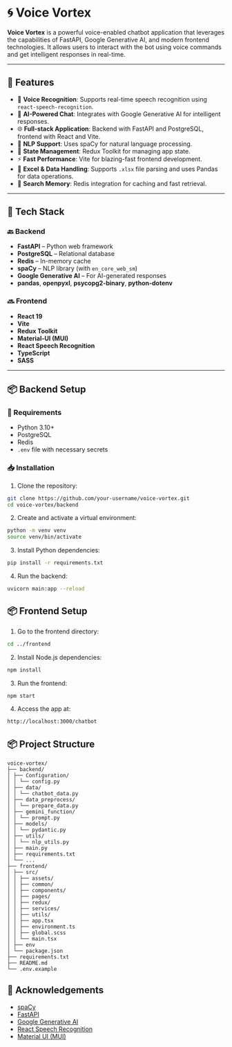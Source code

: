 # 🌀 Voice Vortex

**Voice Vortex** is a powerful voice-enabled chatbot application that leverages the capabilities of FastAPI, Google Generative AI, and modern frontend technologies. It allows users to interact with the bot using voice commands and get intelligent responses in real-time.

---

## 🚀 Features

- 🎤 **Voice Recognition**: Supports real-time speech recognition using `react-speech-recognition`.
- 🤖 **AI-Powered Chat**: Integrates with Google Generative AI for intelligent responses.
- 🌐 **Full-stack Application**: Backend with FastAPI and PostgreSQL, frontend with React and Vite.
- 🧠 **NLP Support**: Uses spaCy for natural language processing.
- 🔄 **State Management**: Redux Toolkit for managing app state.
- ⚡ **Fast Performance**: Vite for blazing-fast frontend development.
- 🧾 **Excel & Data Handling**: Supports `.xlsx` file parsing and uses Pandas for data operations.
- 🧠 **Search Memory**: Redis integration for caching and fast retrieval.

---

## 🧰 Tech Stack

### 🔙 Backend

- **FastAPI** – Python web framework
- **PostgreSQL** – Relational database
- **Redis** – In-memory cache
- **spaCy** – NLP library (with `en_core_web_sm`)
- **Google Generative AI** – For AI-generated responses
- **pandas**, **openpyxl**, **psycopg2-binary**, **python-dotenv**

### 🔜 Frontend

- **React 19**
- **Vite**
- **Redux Toolkit**
- **Material-UI (MUI)**
- **React Speech Recognition**
- **TypeScript**
- **SASS**

---

## 📦 Backend Setup

### 🔧 Requirements

- Python 3.10+
- PostgreSQL
- Redis
- `.env` file with necessary secrets

### 📥 Installation

1. Clone the repository:

```bash
git clone https://github.com/your-username/voice-vortex.git
cd voice-vortex/backend
```

2. Create and activate a virtual environment:

```bash
python -m venv venv
source venv/bin/activate 
```

3. Install Python dependencies:

```bash
pip install -r requirements.txt
```

4. Run the backend:

```bash
uvicorn main:app --reload
```

## 📦 Frontend Setup

1. Go to the frontend directory:

```bash
cd ../frontend
```

2. Install Node.js dependencies:

```bash
npm install
```

3. Run the frontend:

```bash
npm start
```

4. Access the app at:

```bash
http://localhost:3000/chatbot
```


## 📦 Project Structure


```
voice-vortex/
├── backend/
│ ├── Configuration/
│ │ └── config.py
│ ├── data/
│ │ └── chatbot_data.py
│ ├── data_preprocess/
│ │ └── prepare_data.py
│ ├── gemini_function/
│ │ └── prompt.py
│ ├── models/
│ │ └── pydantic.py
│ ├── utils/
│ │ └── nlp_utils.py
│ ├── main.py
│ ├── requirements.txt
│ └── ...
├── frontend/
│ ├── src/
│ │ ├── assets/
│ │ ├── common/
│ │ ├── components/
│ │ ├── pages/
│ │ ├── redux/
│ │ ├── services/
│ │ ├── utils/
│ │ ├── app.tsx
│ │ ├── environment.ts
│ │ ├── global.scss
│ │ └── main.tsx
│ ├── env
│ └── package.json
├── requirements.txt
├── README.md
└── .env.example
```


## 🙌 Acknowledgements

- [spaCy](https://spacy.io/)
- [FastAPI](https://fastapi.tiangolo.com/)
- [Google Generative AI](https://ai.google.dev/)
- [React Speech Recognition](https://www.npmjs.com/package/react-speech-recognition)
- [Material UI (MUI)](https://mui.com/)
